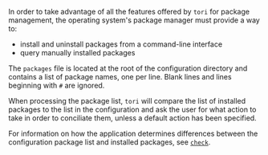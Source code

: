 In order to take advantage of all the features offered by `tori` for package management, the operating system's package manager must provide a way to:

- install and uninstall packages from a command-line interface
- query manually installed packages

The `packages` file is located at the root of the configuration directory and contains a list of package names, one per line. Blank lines and lines beginning with `#` are ignored.

When processing the package list, `tori` will compare the list of installed packages to the list in the configuration and ask the user for what action to take in order to conciliate them, unless a default action has been specified.

For information on how the application determines differences between the configuration package list and installed packages, see [`check`](./check.md).
